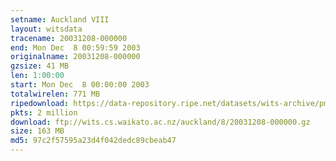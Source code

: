 ```yaml
---
setname: Auckland VIII
layout: witsdata
tracename: 20031208-000000
end: Mon Dec  8 00:59:59 2003
originalname: 20031208-000000
gzsize: 41 MB
len: 1:00:00
start: Mon Dec  8 00:00:00 2003
totalwirelen: 771 MB
ripedownload: https://data-repository.ripe.net/datasets/wits-archive/pma/long/auck/8//20031208-000000.gz
pkts: 2 million
download: ftp://wits.cs.waikato.ac.nz/auckland/8/20031208-000000.gz
size: 163 MB
md5: 97c2f57595a23d4f042dedc89cbeab47
---
```

